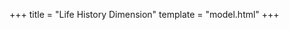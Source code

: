 +++
title = "Life History Dimension"
template = "model.html"
+++

<script src="model5.js" type="text/javascript"></script>
